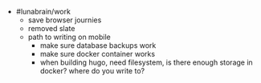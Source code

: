 - #lunabrain/work
	- save browser journies
	- removed slate
	- path to writing on mobile
		- make sure database backups work
		- make sure docker container works
		- when building hugo, need filesystem, is there enough storage in docker? where do you write to?